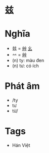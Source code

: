 # 兹

# Nghĩa
* 兹 = [艸](艸.md) [幺](幺.md)
* 䒑 = [艸](艸.md)
* (n) ty: màu đen
* (n) tư: có ích

# Phát âm
* /ty
*  tư
*  từ/

# Tags
* Hán Việt

